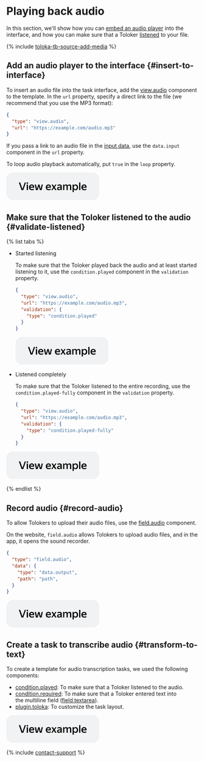 # Playing back audio

In this section, we'll show how you can [embed an audio player](#insert-to-interface) into the interface, and how you can make sure that a Toloker [listened](#validate-listened) to your file.

{% include [toloka-tb-source-add-media](../_includes/toloka-tb-source/id-toloka-tb-source/add-media.md) %}

## Add an audio player to the interface {#insert-to-interface}

To insert an audio file into the task interface, add the [view.audio](../reference/view.audio.md) component to the template. In the `url` property, specify a direct link to the file (we recommend that you use the MP3 format):

```json
{
  "type": "view.audio",
  "url": "https://example.com/audio.mp3"
}
```

If you pass a link to an audio file in the [input data](work-with-data.md), use the `data.input` component in the `url` property.

To loop audio playback automatically, put `true` in the `loop` property.

[![image](../_images/buttons/view-example.svg)](https://ya.cc/t/hn12lyBE3ttC7a)

## Make sure that the Toloker listened to the audio {#validate-listened}

{% list tabs %}

- Started listening

  To make sure that the Toloker played back the audio and at least started listening to it, use the `condition.played` component in the `validation` property.

  ```json
  {
    "type": "view.audio",
    "url": "https://example.com/audio.mp3",
    "validation": {
      "type": "condition.played"
    }
  }
  ```

  [![image](../_images/buttons/view-example.svg)](https://ya.cc/t/wVqSKJCJ3ttC9M)

- Listened completely

  To make sure that the Toloker listened to the entire recording, use the `condition.played-fully` component in the `validation` property.

  ```json
  {
    "type": "view.audio",
    "url": "https://example.com/audio.mp3",
    "validation": {
      "type": "condition.played-fully"
    }
  }
  ```

[![image](../_images/buttons/view-example.svg)](https://ya.cc/t/ImNzPO9F3ttCB7)

{% endlist %}

## Record audio {#record-audio}

To allow Tolokers to upload their audio files, use the [field.audio](../reference/field.audio.md) component.

On the website, `field.audio` allows Tolokers to upload audio files, and in the app, it opens the sound recorder.

```json
{
  "type": "field.audio",
  "data": {
    "type": "data.output",
    "path": "path",
  }
}
```

[![image](../_images/buttons/view-example.svg)](https://ya.cc/t/uDWbPPCP3ttFAM)

## Create a task to transcribe audio {#transform-to-text}

To create a template for audio transcription tasks, we used the following components:

- [condition.played](../reference/condition.played.md): To make sure that a Toloker listened to the audio.
- [condition.required](../reference/condition.required.md): To make sure that a Toloker entered text into the multiline field ([field.textarea](../reference/field.textarea.md)).
- [plugin.toloka](../reference/plugin.toloka.md): To customize the task layout.

[![image](../_images/buttons/view-example.svg)](https://ya.cc/t/aAynLBRt3ttCCg)

{% include [contact-support](../_includes/contact-support.md) %}